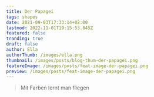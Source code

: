 ```yaml
---
title: Der Papagei
tags: shapes
date: 2021-09-03T17:33:14+02:00
lastmod: 2022-11-01T19:15:53.845Z
featured: false
tranding: true
draft: false
author: Ella
authorThumb: /images/ella.png
thumbnail: /images/posts/blog-thum-der-papagei.png
featureImage: /images/posts/feat-image-der-papagei.png
preview: /images/posts/feat-image-der-papagei.png
---
```


> Mit Farben lernt man fliegen